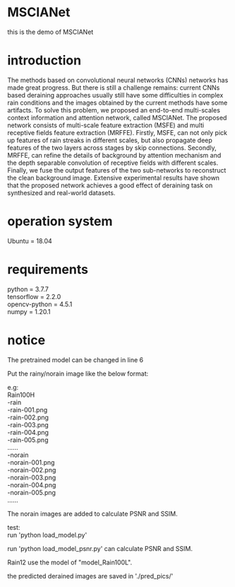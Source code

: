# MSCIANet
this is the demo of MSCIANet

# introduction
The methods based on convolutional neural networks (CNNs) networks has made great progress. But there is still a challenge remains: current CNNs based deraining approaches usually still have some difficulties in complex rain conditions and the images obtained by the current methods have some artifacts. To solve this problem, we proposed an end-to-end multi-scales context information and attention network, called MSCIANet. The proposed network consists of multi-scale feature extraction (MSFE) and multi receptive fields feature extraction (MRFFE).  Firstly, MSFE, can not only pick up features of rain streaks in different scales, but also propagate deep features of the two layers across stages by skip connections. Secondly, MRFFE, can refine the details of background by attention mechanism and the depth separable convolution of receptive fields with different scales. Finally, we fuse the output features of the two sub-networks to reconstruct the clean background image. Extensive experimental results have shown that the proposed network achieves a good effect of deraining task on synthesized and real-world datasets.



# operation system
Ubuntu = 18.04  

# requirements
python = 3.7.7  
tensorflow = 2.2.0  
opencv-python = 4.5.1  
numpy = 1.20.1  


# notice 
The pretrained model can be changed in line 6


Put the rainy/norain image like the below format:

e.g:  
Rain100H  
    -rain  
        -rain-001.png  
        -rain-002.png  
        -rain-003.png  
        -rain-004.png  
        -rain-005.png  
        ......  
    -norain  
        -norain-001.png  
        -norain-002.png  
        -norain-003.png  
        -norain-004.png  
        -norain-005.png  
        ......  

The norain images are added to calculate PSNR and SSIM.  
  
test:  
run 'python load_model.py'  
  
run 'python load_model_psnr.py' can calculate PSNR and SSIM.  
  
Rain12 use the model of "model_Rain100L".  
  
the predicted derained images are saved in './pred_pics/'  






